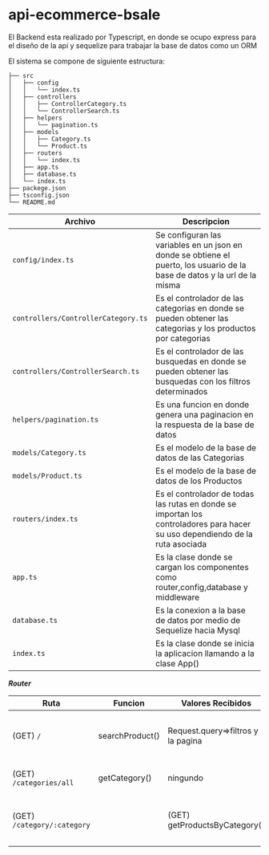 # api-ecommerce-bsale

El Backend esta realizado por Typescript, en donde se ocupo express para el diseño de la api y sequelize para trabajar la base de datos como un ORM

El sistema se compone de siguiente estructura:

```
├── src
│   ├── config
│   │   └── index.ts 
│   ├── controllers
│   │   ├── ControllerCategory.ts
│   │   └── ControllerSearch.ts 
│   ├── helpers
│   │   └── pagination.ts 
│   ├── models
│   │   ├── Category.ts
│   │   └── Product.ts 
│   ├── routers
│   │   └── index.ts 
│   ├── app.ts
│   ├── database.ts 
│   └── index.ts 
├── packege.json
├── tsconfig.json
└── README.md
```


|      Archivo      |       Descripcion        | 
| ----------------- | ------------------------ | 
| ```config/index.ts```| Se configuran las variables en un json en donde se obtiene el puerto, los usuario de la base de datos y la url de la misma|
|```controllers/ControllerCategory.ts```| Es el controlador de las categorias en donde se pueden obtener las categorias y los productos por categorias |
|```controllers/ControllerSearch.ts```| Es el controlador de las busquedas en donde se pueden obtener las busquedas con los filtros determinados |
|```helpers/pagination.ts```| Es una funcion en donde genera una paginacion en la respuesta de la base de datos |
|```models/Category.ts```| Es el modelo de la base de datos de las Categorias |
|```models/Product.ts```| Es el modelo de la base de datos de los Productos |
|```routers/index.ts```| Es el controlador de todas las rutas en donde se importan los controladores para hacer su uso dependiendo de la ruta asociada |
|```app.ts```| Es la clase donde se cargan los componentes como router,config,database y middleware |
|```database.ts```| Es la conexion a la base de datos por medio de Sequelize hacia Mysql |
|```index.ts```| Es la clase donde se inicia la aplicacion llamando a la clase App() |

***Router***

|      Ruta      |      Funcion      |       Valores Recibidos  |  Valor Retornado  |  Descripcion |      
 |------------- | ----------------- | ------------------------ | ------------------|--------------|
 |(GET) ```/```| searchProduct()| Request.query=>filtros y la pagina | ``` {totalPage:number;currentPage: number;nextPage: number; previousPage: number;totalItem:number; data: [];}```| Se Realiza la consulta en la base de datos para obtener los produtos dependiento de los filtros si aplican|
|(GET) ```/categories/all```| getCategory()| ningundo | categorias[] | Se Realiza la consulta en la base de datos para obtener las categorias pero solo su nombre|
|(GET) ```/category/:category```||(GET) getProductsByCategory()| Request.params=>category y Request.query=>filtros y la pagina | ``` {totalPage:number;currentPage: number;nextPage: number; previousPage: number;totalItem:number; data: [];}``` |Se obtiene los datos desde los parametros en la url como dentro de las query params para obtener los filtros y la paginacion|





